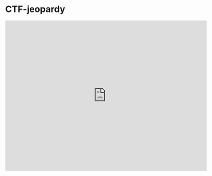 # CTF-jeopardy
<iframe width="640" height="480" src="https://www.youtube.com/embed/0OvOQmgYceI?list=PLU-TUGRFxOHgxyJSpAYiJaheMwkumGUTK" frameborder="0" allowfullscreen></iframe>
